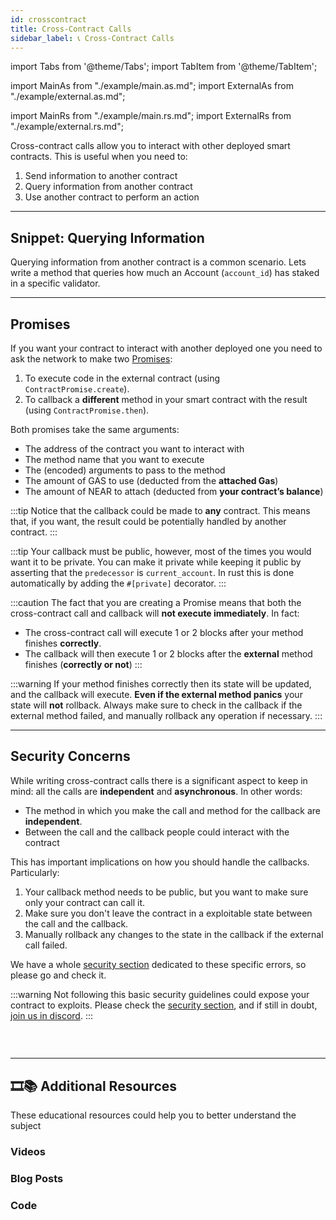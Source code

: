 ```yaml
---
id: crosscontract
title: Cross-Contract Calls
sidebar_label: 📞 Cross-Contract Calls
---
```

import Tabs from '@theme/Tabs';
import TabItem from '@theme/TabItem';

import MainAs from "./example/main.as.md";
import ExternalAs from "./example/external.as.md";

import MainRs from "./example/main.rs.md";
import ExternalRs from "./example/external.rs.md";


Cross-contract calls allow you to interact with other deployed smart contracts. This is useful when you need to:

1. Send information to another contract
2. Query information from another contract
3. Use another contract to perform an action

---

## Snippet: Querying Information

Querying information from another contract is a common scenario. Lets write a method that queries how much an Account (`account_id`) has staked in a specific validator.

<Tabs className="language-tabs">
  <TabItem value="as" label="🚀 - Assemblyscript">
    <Tabs className="file-tabs">
      <TabItem value="as-main" label="main.ts">
        <MainAs></MainAs>
      </TabItem>
      <TabItem value="as-external" label="utils.ts">
        <ExternalAs></ExternalAs>
      </TabItem>
    </Tabs>
  </TabItem>
  <TabItem value="rs" label="🦀 - Rust">
    <Tabs className="file-tabs">
      <TabItem value="as-main" label="main.ts">
        <MainRs></MainRs>
      </TabItem>
      <TabItem value="as-external" label="utils.ts">
        <ExternalRs></ExternalRs>
      </TabItem>
    </Tabs>
  </TabItem>
</Tabs>

---

## Promises
If you want your contract to interact with another deployed one you need to ask the network to make two [Promises](broken):
1. To execute code in the external contract (using `ContractPromise.create`).
2. To callback a **different** method in your smart contract with the result (using `ContractPromise.then`).

Both promises take the same arguments:
   - The address of the contract you want to interact with
   - The method name that you want to execute
   - The (encoded) arguments to pass to the method
   - The amount of GAS to use (deducted from the **attached Gas**)
   - The amount of NEAR to attach (deducted from **your contract’s balance**)

:::tip
Notice that the callback could be made to **any** contract. This means that, if you want, the result could be potentially handled by another contract.
:::

:::tip
Your callback must be public, however, most of the times you would want it to be private. You can make it private while keeping it public by asserting that the `predecessor` is `current_account`. In rust this is done automatically by adding the `#[private]` decorator.
:::

:::caution
The fact that you are creating a Promise means that both the cross-contract call and callback will **not execute immediately**. In fact:
- The cross-contract call will execute 1 or 2 blocks after your method finishes **correctly**.
- The callback will then execute 1 or 2 blocks after the **external** method finishes (**correctly or not**)
:::

:::warning
If your method finishes correctly then its state will be updated, and the callback will execute. **Even if the external method panics** your state will **not** rollback. Always make sure to check in the callback if the external method failed, and manually rollback any operation if necessary.
:::

---

## Security Concerns

While writing cross-contract calls there is a significant aspect to keep in mind: all the calls are **independent** and **asynchronous**. In other words:

- The method in which you make the call and method for the callback are **independent**.
- Between the call and the callback people could interact with the contract

This has important implications on how you should handle the callbacks. Particularly:

1. Your callback method needs to be public, but you want to make sure only your contract can call it.
2. Make sure you don't leave the contract in a exploitable state between the call and the callback.
3. Manually rollback any changes to the state in the callback if the external call failed.

We have a whole [security section](../../5.security/callbacks.md) dedicated to these specific errors, so please go and check it.

:::warning
Not following this basic security guidelines could expose your contract to exploits. Please check the [security section](../../5.security/callbacks.md), and if still in doubt, [join us in discord](near.chat).
:::


### &nbsp;
---
## 🎞️📚 Additional Resources
These educational resources could help you to better understand the subject
### Videos

### Blog Posts

### Code